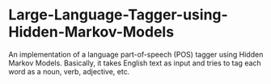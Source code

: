 # Large-Language-Tagger-using-Hidden-Markov-Models
An implementation of a language part-of-speech (POS) tagger using Hidden Markov Models. Basically, it takes English text as input and tries to tag each word as a noun, verb, adjective, etc.
